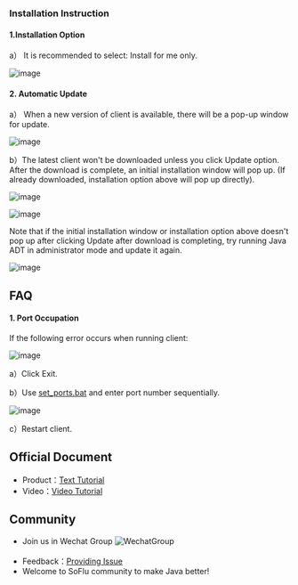 ### Installation Instruction

#### 1.Installation Option

a） It is recommended to select: Install for me only.

![image](https://github.com/feisuanyz/Java-Adp/assets/79617492/9c277334-8b9e-41f7-bfc5-347238d9acaf)

#### 2. Automatic Update

a） When a new version of client is available, there will be a pop-up window for update.

![image](https://github.com/feisuanyz/Java-Adp/assets/79617492/577561f1-3adb-4200-9051-150e4da4fdc9)

b）The latest client won't be downloaded unless you click Update option. After the download is complete, an initial installation window will pop up. (If already downloaded, installation option above will pop up directly).

![image](https://github.com/feisuanyz/Java-Adp/assets/79617492/0edddafe-436b-4a4a-ba41-144796e28f4d)

![image](https://github.com/feisuanyz/Java-Adp/assets/79617492/c0f4842d-93e3-46a6-b21c-8f583c82c28f)

Note that if the initial installation window or installation option above doesn't pop up after clicking Update after download is completing, try running Java ADT in administrator mode and update it again.

![image](https://github.com/feisuanyz/Java-Adp/assets/79617492/2d535c68-6382-4386-a6ee-5c72a46e1e6c)

FAQ
-----------------------------------

#### 1. Port Occupation

If the following error occurs when running client:

![image](https://github.com/feisuanyz/Java-Adp/assets/79617492/387d9715-7ae6-47e2-83f3-ab3e6e1b4316)

a）Click Exit.

b）Use [set_ports.bat](https://github.com/feisuanyz/Java-ADT/tree/main/.%20Installation%20Resource) and enter port number sequentially.

![image](https://github.com/feisuanyz/Java-Adp/assets/79617492/64f7fd71-6e09-40c8-9167-dd707faaa764)

c）Restart client.

**Official Document**
-----------------------------------
- Product：[Text Tutorial](https://feisuanyz.com/support/helpCenter/)
- Video：[Video Tutorial](https://feisuanyz.com/shortVideo/list/)

**Community**
-----------------------------------
- Join us in Wechat Group
![WechatGroup](https://github.com/feisuanyz/SoFlu-adp/blob/main/images/QRCode.PNG) <br><br>
- Feedback：[Providing Issue](https://github.com/feisuanyz/Java-ADT/issues)
- Welcome to SoFlu community to make Java better!
